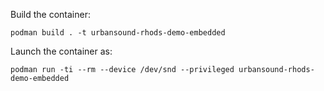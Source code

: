 Build the container:

```
podman build . -t urbansound-rhods-demo-embedded
```

Launch the container as:

```
podman run -ti --rm --device /dev/snd --privileged urbansound-rhods-demo-embedded
```